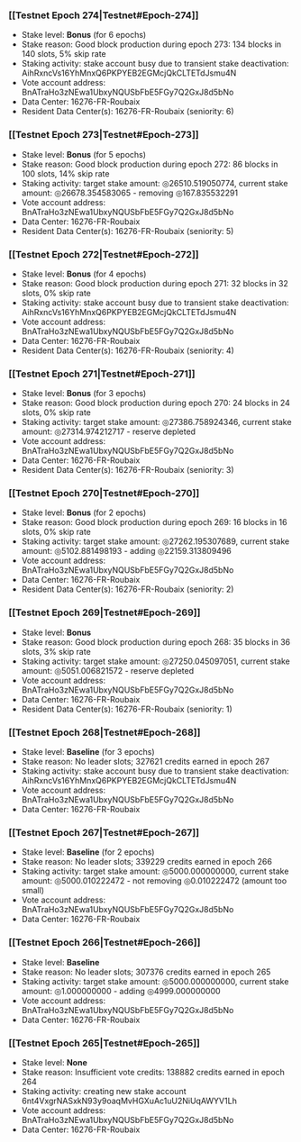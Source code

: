 ### [[Testnet Epoch 274|Testnet#Epoch-274]]
* Stake level: **Bonus** (for 6 epochs)
* Stake reason: Good block production during epoch 273: 134 blocks in 140 slots, 5% skip rate
* Staking activity: stake account busy due to transient stake deactivation: AihRxncVs16YhMnxQ6PKPYEB2EGMcjQkCLTETdJsmu4N
* Vote account address: BnATraHo3zNEwa1UbxyNQUSbFbE5FGy7Q2GxJ8d5bNo
* Data Center: 16276-FR-Roubaix
* Resident Data Center(s): 16276-FR-Roubaix (seniority: 6)
### [[Testnet Epoch 273|Testnet#Epoch-273]]
* Stake level: **Bonus** (for 5 epochs)
* Stake reason: Good block production during epoch 272: 86 blocks in 100 slots, 14% skip rate
* Staking activity: target stake amount: ◎26510.519050774, current stake amount: ◎26678.354583065 - removing ◎167.835532291
* Vote account address: BnATraHo3zNEwa1UbxyNQUSbFbE5FGy7Q2GxJ8d5bNo
* Data Center: 16276-FR-Roubaix
* Resident Data Center(s): 16276-FR-Roubaix (seniority: 5)
### [[Testnet Epoch 272|Testnet#Epoch-272]]
* Stake level: **Bonus** (for 4 epochs)
* Stake reason: Good block production during epoch 271: 32 blocks in 32 slots, 0% skip rate
* Staking activity: stake account busy due to transient stake deactivation: AihRxncVs16YhMnxQ6PKPYEB2EGMcjQkCLTETdJsmu4N
* Vote account address: BnATraHo3zNEwa1UbxyNQUSbFbE5FGy7Q2GxJ8d5bNo
* Data Center: 16276-FR-Roubaix
* Resident Data Center(s): 16276-FR-Roubaix (seniority: 4)
### [[Testnet Epoch 271|Testnet#Epoch-271]]
* Stake level: **Bonus** (for 3 epochs)
* Stake reason: Good block production during epoch 270: 24 blocks in 24 slots, 0% skip rate
* Staking activity: target stake amount: ◎27386.758924346, current stake amount: ◎27314.974212717 - reserve depleted
* Vote account address: BnATraHo3zNEwa1UbxyNQUSbFbE5FGy7Q2GxJ8d5bNo
* Data Center: 16276-FR-Roubaix
* Resident Data Center(s): 16276-FR-Roubaix (seniority: 3)
### [[Testnet Epoch 270|Testnet#Epoch-270]]
* Stake level: **Bonus** (for 2 epochs)
* Stake reason: Good block production during epoch 269: 16 blocks in 16 slots, 0% skip rate
* Staking activity: target stake amount: ◎27262.195307689, current stake amount: ◎5102.881498193 - adding ◎22159.313809496
* Vote account address: BnATraHo3zNEwa1UbxyNQUSbFbE5FGy7Q2GxJ8d5bNo
* Data Center: 16276-FR-Roubaix
* Resident Data Center(s): 16276-FR-Roubaix (seniority: 2)
### [[Testnet Epoch 269|Testnet#Epoch-269]]
* Stake level: **Bonus**
* Stake reason: Good block production during epoch 268: 35 blocks in 36 slots, 3% skip rate
* Staking activity: target stake amount: ◎27250.045097051, current stake amount: ◎5051.006821572 - reserve depleted
* Vote account address: BnATraHo3zNEwa1UbxyNQUSbFbE5FGy7Q2GxJ8d5bNo
* Data Center: 16276-FR-Roubaix
* Resident Data Center(s): 16276-FR-Roubaix (seniority: 1)
### [[Testnet Epoch 268|Testnet#Epoch-268]]
* Stake level: **Baseline** (for 3 epochs)
* Stake reason: No leader slots; 327621 credits earned in epoch 267
* Staking activity: stake account busy due to transient stake deactivation: AihRxncVs16YhMnxQ6PKPYEB2EGMcjQkCLTETdJsmu4N
* Vote account address: BnATraHo3zNEwa1UbxyNQUSbFbE5FGy7Q2GxJ8d5bNo
* Data Center: 16276-FR-Roubaix
### [[Testnet Epoch 267|Testnet#Epoch-267]]
* Stake level: **Baseline** (for 2 epochs)
* Stake reason: No leader slots; 339229 credits earned in epoch 266
* Staking activity: target stake amount: ◎5000.000000000, current stake amount: ◎5000.010222472 - not removing ◎0.010222472 (amount too small)
* Vote account address: BnATraHo3zNEwa1UbxyNQUSbFbE5FGy7Q2GxJ8d5bNo
* Data Center: 16276-FR-Roubaix
### [[Testnet Epoch 266|Testnet#Epoch-266]]
* Stake level: **Baseline**
* Stake reason: No leader slots; 307376 credits earned in epoch 265
* Staking activity: target stake amount: ◎5000.000000000, current stake amount: ◎1.000000000 - adding ◎4999.000000000
* Vote account address: BnATraHo3zNEwa1UbxyNQUSbFbE5FGy7Q2GxJ8d5bNo
* Data Center: 16276-FR-Roubaix
### [[Testnet Epoch 265|Testnet#Epoch-265]]
* Stake level: **None**
* Stake reason: Insufficient vote credits: 138882 credits earned in epoch 264
* Staking activity: creating new stake account 6nt4VxgrNASxkN93y9oaqMvHGXuAc1uU2NiUqAWYV1Lh
* Vote account address: BnATraHo3zNEwa1UbxyNQUSbFbE5FGy7Q2GxJ8d5bNo
* Data Center: 16276-FR-Roubaix